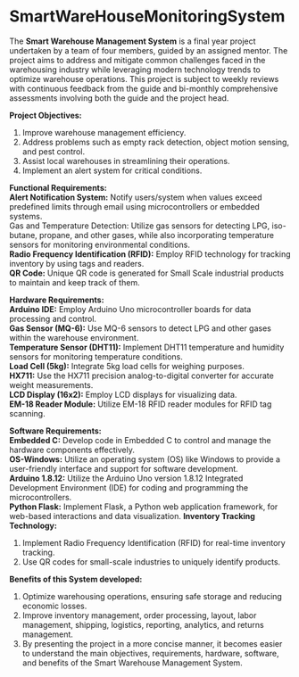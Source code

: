 # SmartWareHouseMonitoringSystem

The **Smart Warehouse Management System** is a final year project undertaken by a team of four members, guided by an assigned mentor. The project aims to address and mitigate common challenges faced in the warehousing industry while leveraging modern technology trends to optimize warehouse operations. This project is subject to weekly reviews with continuous feedback from the guide and bi-monthly comprehensive assessments involving both the guide and the project head.


**Project Objectives:**
1. Improve warehouse management efficiency.
2. Address problems such as empty rack detection, object motion sensing, and pest control.
3. Assist local warehouses in streamlining their operations.
4. Implement an alert system for critical conditions.

**Functional Requirements:**\
**Alert Notification System:** Notify users/system when values exceed predefined limits through email using microcontrollers or embedded systems.\
Gas and Temperature Detection: Utilize gas sensors for detecting LPG, iso-butane, propane, and other gases, while also incorporating temperature sensors for monitoring environmental conditions.\
**Radio Frequency Identification (RFID):** Employ RFID technology for tracking inventory by using tags and readers.\
**QR Code:** Unique QR code is generated for Small Scale industrial products to maintain and keep track of them.


**Hardware Requirements:**\
**Arduino IDE:** Employ Arduino Uno microcontroller boards for data processing and control.\
**Gas Sensor (MQ-6):** Use MQ-6 sensors to detect LPG and other gases within the warehouse environment.\
**Temperature Sensor (DHT11):** Implement DHT11 temperature and humidity sensors for monitoring temperature conditions.\
**Load Cell (5kg):** Integrate 5kg load cells for weighing purposes.\
**HX711:** Use the HX711 precision analog-to-digital converter for accurate weight measurements.\
**LCD Display (16x2):** Employ LCD displays for visualizing data.\
**EM-18 Reader Module:** Utilize EM-18 RFID reader modules for RFID tag scanning.



**Software Requirements:**\
**Embedded C:** Develop code in Embedded C to control and manage the hardware components effectively.\
**OS-Windows:** Utilize an operating system (OS) like Windows to provide a user-friendly interface and support for software development.\
**Arduino 1.8.12:** Utilize the Arduino Uno version 1.8.12 Integrated Development Environment (IDE) for coding and programming the microcontrollers.\
**Python Flask:** Implement Flask, a Python web application framework, for web-based interactions and data visualization.
**Inventory Tracking Technology:**
1. Implement Radio Frequency Identification (RFID) for real-time inventory tracking.
2. Use QR codes for small-scale industries to uniquely identify products.


**Benefits of this System developed:**
1. Optimize warehousing operations, ensuring safe storage and reducing economic losses.
2. Improve inventory management, order processing, layout, labor management, shipping, logistics, reporting, analytics, and returns management.
3. By presenting the project in a more concise manner, it becomes easier to understand the main objectives, requirements, hardware, software, and benefits of the Smart Warehouse Management System.
